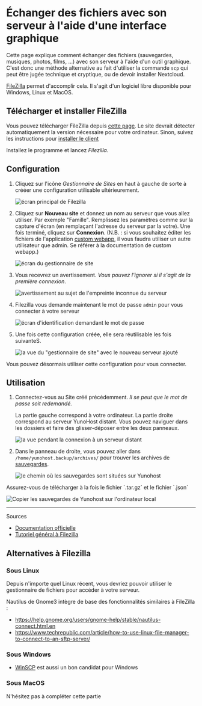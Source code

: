 # Échanger des fichiers avec son serveur à l'aide d'une interface graphique

Cette page explique comment échanger des fichiers (sauvegardes, musiques,
photos, films, ...) avec son serveur à l'aide d'un outil graphique. C'est donc
une méthode alternative au fait d'utiliser la commande `scp` qui peut être jugée
technique et cryptique, ou de devoir installer Nextcloud.

[FileZilla](https://filezilla-project.org/) permet d'accomplir cela. Il s'agit
d'un logiciel libre disponible pour Windows, Linux et MacOS.

## Télécharger et installer FileZilla

Vous pouvez télécharger FileZilla depuis [cette page](https://filezilla-project.org/download.php?type=client).
Le site devrait détecter automatiquement la version nécessaire pour votre ordinateur.
Sinon, suivez les instructions pour [installer le client](https://wiki.filezilla-project.org/Client_Installation)

Installez le programme et lancez *Filezilla*.

## Configuration

1. Cliquez sur l'icône *Gestionnaire de Sites* en haut à gauche de sorte à crééer une configuration utilisable ultérieurement.

   ![écran principal de Filezilla](images/filezilla_1.png)

2. Cliquez sur **Nouveau site** et donnez un nom au serveur que vous allez utiliser. Par exemple "Famille". Remplissez les paramètres comme sur la capture d'écran (en remplaçant l'adresse du serveur par la votre). Une fois terminé, cliquez sur **Connexion**. (N.B. : si vous souhaitez éditer les fichiers de l'application [custom webapp](https://github.com/YunoHost-Apps/my_webapp_ynh), il vous faudra utiliser un autre utilisateur que admin. Se référer à la documentation de custom webapp.)

   ![écran du gestionnaire de site](images/filezilla_2.png)

3. Vous recevrez un avertissement. *Vous pouvez l'ignorer si il s'agit de la première connexion*.

   ![avertissement au sujet de l'empreinte inconnue du serveur](images/filezilla_3.png)

4. Filezilla vous demande maintenant le mot de passe `admin` pour vous connecter à votre serveur

   ![écran d'identification demandant le mot de passe](images/filezilla_4.png)

5. Une fois cette configuration créée, elle sera réutilisable les fois suivanteS.

   ![la vue du "gestionnaire de site" avec le nouveau serveur ajouté](images/filezilla_5.png)

<div class="alert alert-success">
  <span class="glyphicon glyphicon-chevron-right"></span> Vous pouvez désormais utiliser cette configuration pour vous connecter.
</div>

## Utilisation

1. Connectez-vous au Site créé précédemment. *Il se peut que le mot de passe soit redemandé.*

   La partie gauche correspond à votre ordinateur. La partie droite correspond au serveur YunoHost distant. Vous pouvez naviguer dans les dossiers et faire des glisser-déposer entre les deux panneaux.

   ![la vue pendant la connexion à un serveur distant](images/filezilla_6.png)

2. Dans le panneau de droite, vous pouvez aller dans `/home/yunohost.backup/archives/` pour trouver les archives de [sauvegardes](/backup_fr).

   ![le chemin où les sauvegardes sont situées sur Yunohost](images/filezilla_7.png)

<div class="alert alert-warning">
  <span class="glyphicon glyphicon-cloud-download"></span> Assurez-vous de télécharger à la fois le fichier `.tar.gz` et le fichier `.json`
</div>

![Copier les sauvegardes de Yunohost sur l'ordinateur local](images/filezilla_8.png)

----

Sources

* [Documentation officielle](https://wiki.filezilla-project.org/FileZilla_Client_Tutorial_(fr))
* [Tutoriel général à Filezilla](https://www.rc.fas.harvard.edu/resources/documentation/sftp-file-transfer/)

## Alternatives à Filezilla

### Sous Linux

Depuis n'importe quel Linux récent, vous devriez pouvoir utiliser le gestionnaire de fichiers pour accéder à votre serveur.

Nautilus de Gnome3 intègre de base des fonctionnalités similaires à FileZilla :

* <https://help.gnome.org/users/gnome-help/stable/nautilus-connect.html.en>
* <https://www.techrepublic.com/article/how-to-use-linux-file-manager-to-connect-to-an-sftp-server/>

### Sous Windows

* [WinSCP](https://winscp.net/) est aussi un bon candidat pour Windows

### Sous MacOS

N'hésitez pas à compléter cette partie
